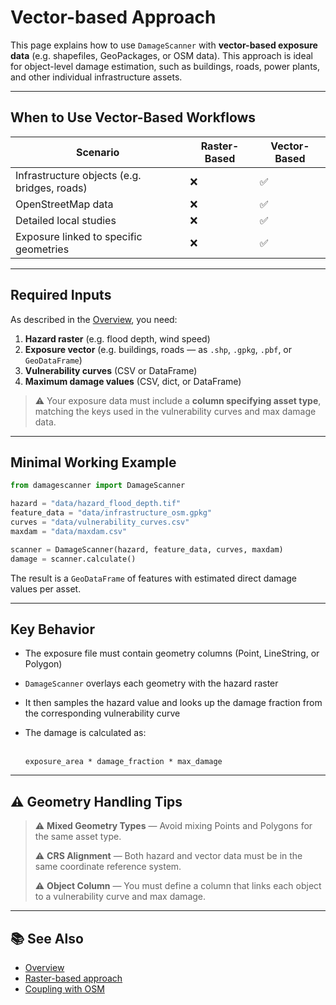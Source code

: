 # Vector-based Approach

This page explains how to use `DamageScanner` with **vector-based exposure data** (e.g. shapefiles, GeoPackages, or OSM data). This approach is ideal for object-level damage estimation, such as buildings, roads, power plants, and other individual infrastructure assets.

---

## When to Use Vector-Based Workflows

| Scenario | Raster-Based | Vector-Based |
|----------|--------------|---------------|
| Infrastructure objects (e.g. bridges, roads) | ❌ | ✅ |
| OpenStreetMap data | ❌ | ✅ |
| Detailed local studies | ❌ | ✅ |
| Exposure linked to specific geometries | ❌ | ✅ |

---

## Required Inputs

As described in the [Overview](./overview.md), you need:

1. **Hazard raster** (e.g. flood depth, wind speed)
2. **Exposure vector** (e.g. buildings, roads — as `.shp`, `.gpkg`, `.pbf`, or `GeoDataFrame`)
3. **Vulnerability curves** (CSV or DataFrame)
4. **Maximum damage values** (CSV, dict, or DataFrame)

> ⚠️ Your exposure data must include a **column specifying asset type**, matching the keys used in the vulnerability curves and max damage data.

---

## Minimal Working Example

```python
from damagescanner import DamageScanner

hazard = "data/hazard_flood_depth.tif"
feature_data = "data/infrastructure_osm.gpkg"
curves = "data/vulnerability_curves.csv"
maxdam = "data/maxdam.csv"

scanner = DamageScanner(hazard, feature_data, curves, maxdam)
damage = scanner.calculate()
```

The result is a `GeoDataFrame` of features with estimated direct damage values per asset.

---

## Key Behavior

- The exposure file must contain geometry columns (Point, LineString, or Polygon)
- `DamageScanner` overlays each geometry with the hazard raster
- It then samples the hazard value and looks up the damage fraction from the corresponding vulnerability curve
- The damage is calculated as:

  \
  `exposure_area * damage_fraction * max_damage`

---

## ⚠️ Geometry Handling Tips

> ⚠️ **Mixed Geometry Types** — Avoid mixing Points and Polygons for the same asset type.
>
> ⚠️ **CRS Alignment** — Both hazard and vector data must be in the same coordinate reference system.
>
> ⚠️ **Object Column** — You must define a column that links each object to a vulnerability curve and max damage.

---

## 📚 See Also

- [Overview](./overview.md)
- [Raster-based approach](./raster.md)
- [Coupling with OSM](./osm.md)
